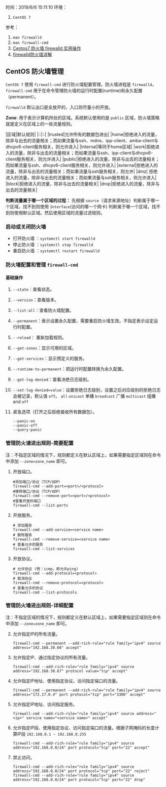 时间：2019/6/6 15:11:10
环境： 

1. `CentOS 7`   

参考：

1. `man firewalld`
2. `man firewall-cmd`
3. [Centos7 防火墙 firewalld 实用操作](https://www.cnblogs.com/stulzq/p/9808504.html)   
4. [firewalld防火墙详解](https://blog.51cto.com/andyxu/2137046)

## CentOS 防火墙管理      

`CentOS 7` 使用  `firewall-cmd` 进行防火墙配置管理。防火墙进程是 `firewalld`，`firewall-cmd` 用于在命令管理防火墙的运行时配置(runtime)和永久配置（permanent）。

`firewalld` 默认出口是全放开的，入口则尽量小的开放。

**Zone**: 用于表示计算机所处的区域。系统默认使用的是 `public` 区域，防火墙策略就是定义在区域上的一些流量规则。

|区域|默认规则|
|::|::|
|trusted|允许所有的数据包进出|
|home|拒绝进入的流量，除非与出去的流量相关；而如果流量与ssh、mdns、ipp-client、amba-client与dhcpv6-client服务相关，则允许进入|
|Internal|等同于home区域|
|work|拒绝进入的流量，除非与出去的流量相关；而如果流量与ssh、ipp-client与dhcpv6-client服务相关，则允许进入|
|public|拒绝进入的流量，除非与出去的流量相关；而如果流量与ssh、dhcpv6-client服务相关，则允许进入|
|external|拒绝进入的流量，除非与出去的流量相关；而如果流量与ssh服务相关，则允许|
|dmz|	拒绝进入的流量，除非与出去的流量相关；而如果流量与ssh服务相关，则允许进入|
|block|拒绝进入的流量，除非与出去的流量相关|
|drop|拒绝进入的流量，除非与出去的流量相关|

**判断流量属于哪一个区域的过程：** 先根据 `source`（请求来源地址）判断属于哪一个区域，找不到则使用 `Interface`(访问的哪一个网卡) 判断属于哪一个区域，找不到则使用默认区域。然后使用区域的流量过滤规则。

### 启动或关闭防火墙

* 打开防火墙 ：`systemctl start firewalld`
* 停止防火墙 ：`systemctl stop firewalld`
* 重启防火墙 ：`systemctl restart firewalld`

### 防火墙配置和管理 `firewall-cmd`

#### 基础操作 

1. `--state`：查看状态。  
2. `--version`：查看版本。    
3. `--list-all`：查看防火墙配置。  
4. `--permanent`：表示设置永久配置，需要重启防火墙生效。不指定表示设定运行时配置。
4. `--reload`： 重新加载规则。  
5. `--get-zones`：显示可用的区域。
6. `--get-services`：显示预定义的服务。
5. `--runtime-to-permanent`：把运行时配置转换为永久配置。
6. `--get-log-denied`：查看决绝日志级别。
7. `--set-log-denied=value`：设置拒绝日志级别，设置之后对应级别的拒绝日志会被记录，默认值 `off`。 `all` `unicast` 单播 `broadcast` 广播 `multicast` 组播 and `off`
5. 紧急选项（打开之后拒绝接收所有数据包）。  

    ```shell
    --panic-on
    --panic-off  
    --query-panic  
    ```

### 管理防火请进出规则-简要配置  

注：不指定区域的情况下，规则都定义在默认区域上，如果需要指定区域则在命令中添加 `--zone=zone_name` 即可。

1. 开放端口。

    ```shell
    #添加端口/协议（TCP/UDP）
    firewall-cmd --add-port=<port>/<protocol> 
    #移除端口/协议（TCP/UDP）
    firewall-cmd --remove-port=<port>/<protocol> 
    #查看开放的端口
    firewall-cmd --list-ports
    ```

2. 开放服务。

    ```shell
    # 添加服务
    firewall-cmd --add-service=<service name>
    # 删除服务 
    firewall-cmd --remove-service=<service name>
    # 查看允许的服务  
    firewall-cmd --list-services
    ```

3. 开放协议。	  

    ```shell
    # 允许协议 (例：icmp，即允许ping)
    firewall-cmd --add-protocol=<protocol> 
    # 取消协议
    firewall-cmd --remove-protocol=<protocol>
    # 查看允许的协议 
    firewall-cmd --list-protocols 
    ```

### 管理防火墙进出规则-详细配置    

注：不指定区域的情况下，规则都定义在默认区域上，如果需要指定区域则在命令中添加 `--zone=zone_name` 即可。

2. 允许指定IP的所有流量。  

    ```shell
    firewall-cmd --permanent --add-rich-rule="rule family="ipv4" source address="192.168.30.66" accept"
    ```

3. 允许指定IP、通过指定协议的所有流量。 

    ```shell
    firewall-cmd --add-rich-rule="rule family="ipv4" source address="192.168.30.67" protocol value="tcp" accept"
    ```

4. 允许指定IP地址、使用指定协议，访问指定端口的流量。

    ```shelll
    firewall-cmd --permanent --add-rich-rule="rule family="ipv4" source address="172.17.0.4" port protocol="tcp" port="3306" accept"
    ```

5. 允许指定IP地址、访问指定服务。

    ```shell
    firewall-cmd --add-rich-rule="rule family="ipv4" source address="<ip>" service name="<service name>" accept"
    ```

6. 允许指定IP段、使用指定协议、访问指定端口的流量。根据子网掩码的长度计算IP段 `192.168.0.1 ~ 192.168.0.255`

    ```
    firewall-cmd --add-rich-rule="rule family="ipv4" source address="192.168.0.0/24" port protocol="tcp" port="22" accept"
    ```

7. 禁止访问。  

    ```shell
    firewall-cmd --add-rich-rule="rule family="ipv4" source address="192.168.0.0/24" port protocol="tcp" port="22" reject"
    firewall-cmd --add-rich-rule="rule family="ipv4" source address="192.168.0.0/24" port protocol="tcp" port="22" drop"
    ```
